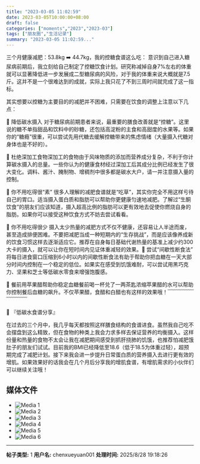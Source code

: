 ```yaml
---
title: "2023-03-05 11:02:59"
date: 2023-03-05T10:00:00+08:00
draft: false
categories: ["moments","2023","2023-03"]
tags: ["朋友圈","生活记录"]
summary: "2023-03-05 11:02:59..."
---
```


三个月健康减肥：53.8kg ➡️ 44.7kg，我的控糖食谱这么吃：
​
​意识到自己进入糖尿病前期后，我立刻给自己制定了控糖饮食计划。研究称减掉自身7%左右的体重就可以显著降低进一步发展成二型糖尿病的风险，对于我的体重来说大概就是7.5斤。这并不是一个很难达到的成就，实际上我只花了不到三周时间就完成了这一指标。

其实想要以控糖为主要目的的减肥并不困难，只需要在饮食的调整上注意以下几点：

​🌿 降低碳水摄入
对于糖尿病前期患者来说，最重要的膳食改善就是“控糖”。这里说的糖不单指甜品和饮料中的砂糖，还包括高淀粉的主食和高甜度的水果等。如果你的“糖瘾”很重，可以尝试先用代糖去缓解控糖带来的焦虑情绪（大量摄入代糖对身体也是不好的）。

🌿 杜绝深加工食物
​深加工的食物由于风味物质的添加而营养成分复杂，不利于你计算碳水摄入的总量。一些你认为的健康食材经过深加工后其成分比例已经发生了很大变化。调料、酱汁、腌制物、增稠剂中很多都是碳水大户，请一并注意摄入量的控制。

​🌿 你不用吃得很“素”
很多人理解的减肥食谱就是“吃草”，其实你完全不用这样亏待自己的胃口。适当摄入蛋白质和脂肪可以帮助你更健康匀速地减肥。了解过“生酮饮食”的朋友们应该知道，摄入超高比例的脂肪可以更有效地去促使你燃烧自身的脂肪。如果你可以接受这种饮食方式不妨去尝试看看。

🌿 你不用吃得很少
摄入太少热量的减肥方式不仅不健康，还容易让人半途而废，甚至造成排便困难。不要把减肥当成一种短期内的“生存挑战”，而是应该像养成新的饮食习惯这样去逐渐适应它。推荐在自身每日基础代谢热量的基准上减少约300大卡的摄入，就可以让你在短时间内见证体重减轻的效果。
​
​🌿 尝试“间歇性断食法”
将每日进食窗口压缩到6小时以内的间歇性断食法有助于帮助你把血糖在一天大部分时间内控制在一个稳定的低位。​如果实在感受到饥饿难耐，可以尝试用黑巧克力、坚果和芝士等低碳水零食来增强饱腹感。

🌿 餐前用苹果醋帮助你稳定血糖
​餐前喝一杯兑了一两茶匙浓缩苹果醋的水可以帮助你控制餐后血糖的飙升。不仅苹果醋，食醋和白醋也有这样的效果哦！
​
​﹋﹋﹋﹋﹋﹋﹋﹋﹋  

​📖 『低碳水食谱分享』

​在过去的三个月中，我几乎每天都按照这样膳食结构的食谱进食。虽然我自己吃不会摆盘到这么精致，但在食物的种类上我会力求多样去保证营养的均衡摄入。这样份量和热量的食物不太会让我在减肥期间感受到抓肝挠肺的饥饿，也推荐怕减肥饿肚子的朋友们试试。
​
​目前我的BMI已经降低至18.6（低于18.5为体重过轻），超预期完成了减肥计划。接下来我会进一步提升日常蛋白质的营养摄入去进行更有效的增肌。如果效果好的话我会在几个月后分享我的增肌食谱，有增肌需求的小伙伴们可以继续关注哦！

## 媒体文件

- ![Media 1](/Moments/photos/2023-03-05/202303051102590.jpg)
- ![Media 2](/Moments/photos/2023-03-05/202303051102591.jpg)
- ![Media 3](/Moments/photos/2023-03-05/202303051102592.jpg)
- ![Media 4](/Moments/photos/2023-03-05/202303051102593.jpg)
- ![Media 5](/Moments/photos/2023-03-05/202303051102594.jpg)
- ![Media 6](/Moments/photos/2023-03-05/202303051102595.jpg)

---

**帖子类型:** 1
**用户名:** chenxueyuan001
**处理时间:** 2025/8/28 19:18:26